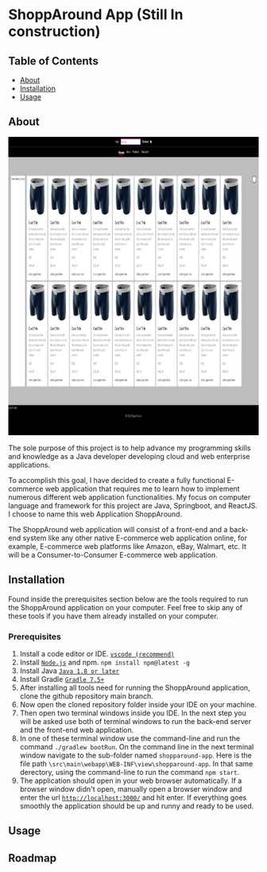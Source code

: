 # ShoppAround App (Still In construction)


## Table of Contents

- [About](#about)
- [Installation](#installation)
- [Usage](#usage)

## About

<img src="https://github.com/DanmarGreen0/ShoppAround/blob/main/project_preview_images/home_page.png"  height="600" />




The sole purpose of this project is to help advance my programming skills and knowledge as a Java developer developing cloud and web enterprise applications. 

To accomplish this goal, I have decided to create a fully functional E-commerce web application that requires me to learn how to implement numerous different web application functionalities. My focus on computer language and framework for this project are Java, Springboot, and ReactJS. I choose to name this web Application ShoppAround.

The ShoppAround web application will consist of a front-end and a back-end system like any other native E-commerce web application online, for example, E-commerce web platforms like Amazon, eBay, Walmart, etc. It will be a Consumer-to-Consumer E-commerce web application.

## Installation 
Found inside the prerequisites section below are the tools required to run the ShoppAround application on your computer. Feel free to skip any of these tools if you have them already installed on your computer.
### Prerequisites
1. Install a code editor or IDE. [`vscode (recommend)`](https://code.visualstudio.com/download)
2. Install [`Node.js`](https://nodejs.org/en/download) and npm.
`npm install npm@latest -g`
3. Install Java [`Java 1.8 or later`](https://gradle.org/install/) 
4. Install Gradle [`Gradle 7.5+`](https://gradle.org/install/)
5. After installing all tools need for running the ShoppAround application, clone the github repository main branch.
6. Now open the cloned repository folder inside your IDE on your machine. 
7. Then open two terminal windows inside you IDE. In the next step you will be asked use both of terminal windows to run the back-end server and the front-end web application.
8. In one of these terminal window use the command-line and run the command `./gradlew bootRun`. On the command line in the next terminal window navigate to the sub-folder named `shopparound-app`. Here is the file path `\src\main\webapp\WEB-INF\view\shopparound-app`. In that same derectory, using the command-line to run the command `npm start`.
9. The application should open in your web browser automatically. If a browser window didn't open, manually open a browser window and enter the url [`http://localhost:3000/`](http://localhost:3000/) and hit enter. If everything goes smoothly the application should be up and runny and ready to be used. 

## Usage
## Roadmap
